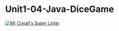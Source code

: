 # Unit1-04-Java-DiceGame

[![Mr Coxall's Super Linter](https://github.com/ICS4U-Programming-KevinC/Unit1-04-Java-DiceGame/workflows/Mr%20Coxall's%20Super%20Linter/badge.svg)](https://github.com/ICS4U-Programming-KevinC/Unit1-04-Java-DiceGame/actions/)